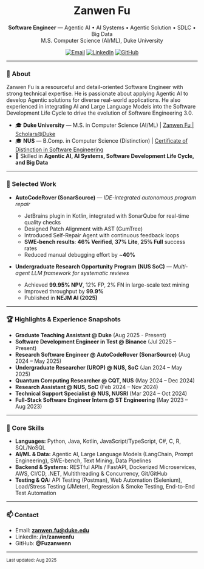 <!-- Profile README for https://github.com/Fuzanwenn -->
<h1 align="center">Zanwen Fu</h1>
<p align="center">
  <b>Software Engineer</b> — Agentic AI • AI Systems • Agentic Solution • SDLC • Big Data  
  <br/>
  M.S. Computer Science (AI/ML), Duke University
</p>

<p align="center">
  <a href="mailto:zanwen.fu@duke.edu"><img alt="Email" src="https://img.shields.io/badge/Email-zanwen.fu%40duke.edu-red"></a>
  <a href="https://www.linkedin.com/in/zanwenfu"><img alt="LinkedIn" src="https://img.shields.io/badge/LinkedIn-@zanwenfu-blue?logo=linkedin"></a>
  <a href="https://github.com/Fuzanwenn"><img alt="GitHub" src="https://img.shields.io/badge/GitHub-Fuzanwenn-181717?logo=github&logoColor=white"></a>
</p>

---

### 👋 About
Zanwen Fu is a resourceful and detail-oriented Software Engineer with strong technical expertise. He is passionate about applying Agentic AI to develop Agentic solutions for diverse real-world applications. He also experienced in integrating AI and Large Language Models into the Software Development Life Cycle to drive the evolution of Software Engineering 3.0.

- 🎓 **Duke University** — M.S. in Computer Science (AI/ML) | [Zanwen Fu | Scholars@Duke](https://scholars.duke.edu/person/Zanwen.Fu)
- 🎓 **NUS** — B.Comp. in Computer Science (Distinction) | [Certificate of Distinction in Software Engineering](https://credentials.nus.edu.sg/346bcd58-698f-436c-af79-cb9bcf198d08#acc.r9iEKF7h)
- 🧪 Skilled in **Agentic AI, AI Systems, Software Development Life Cycle, and Big Data**  

---

### 🚀 Selected Work

- **AutoCodeRover (SonarSource)** — *IDE-integrated autonomous program repair*  
  - JetBrains plugin in Kotlin, integrated with SonarQube for real-time quality checks  
  - Designed Patch Alignment with AST (GumTree)  
  - Introduced Self-Repair Agent with continuous feedback loops  
  - **SWE-bench results**: **46% Verified**, **37% Lite**, **25% Full** success rates  
  - Reduced manual debugging effort by ~**40%**

- **Undergraduate Research Opportunity Program (NUS SoC)** — *Multi-agent LLM framework for systematic reviews*  
  - Achieved **99.95% NPV**, 12% FP, 2% FN in large-scale text mining  
  - Improved throughput by **99.9%**  
  - Published in **NEJM AI (2025)**  

---

### 🏆 Highlights & Experience Snapshots
- **Graduate Teaching Assistant @ Duke** (Aug 2025 - Present)
- **Software Development Engineer in Test @ Binance** (Jul 2025 – Present)
- **Research Software Engineer @ AutoCodeRover (SonarSource)** (Aug 2024 – May 2025)
- **Undergraduate Researcher (UROP) @ NUS, SoC** (Jan 2024 – May 2025)
- **Quantum Computing Researcher @ CQT, NUS** (May 2024 – Dec 2024)
- **Research Assistant @ NUS, SoC** (Feb 2024 – Nov 2024)
- **Technical Support Specialist @ NUS, NUSRI** (Mar 2024 – Oct 2024)
- **Full-Stack Software Engineer Intern @ ST Engineering** (May 2023 – Aug 2023)

---

### 🧰 Core Skills
- **Languages:** Python, Java, Kotlin, JavaScript/TypeScript, C#, C, R, SQL/NoSQL  
- **AI/ML & Data:** Agentic AI, Large Language Models (LangChain, Prompt Engineering), SWE-bench, Text Mining, Data Pipelines  
- **Backend & Systems:** RESTful APIs / FastAPI, Dockerized Microservices, AWS, CI/CD, .NET, Multithreading & Concurrency, Git/GitHub  
- **Testing & QA:** API Testing (Postman), Web Automation (Selenium), Load/Stress Testing (JMeter), Regression & Smoke Testing, End-to-End Test Automation  

---

### 📫 Contact
- Email: **zanwen.fu@duke.edu**  
- LinkedIn: **/in/zanwenfu**  
- GitHub: **@Fuzanwenn**

---

<sub>Last updated: Aug 2025</sub>
